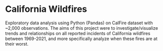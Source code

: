 # California Wildfires

Exploratory data analysis using Python (Pandas) on CalFire dataset with ~2,000 observations. The aims of this project were to investigate/visualize trends and relationships on all reported incidents of California wildfires between 1969-2021, and more specifically analyze when these fires are at their worst. 
